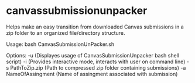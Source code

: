 # canvassubmissionunpacker
Helps make an easy transition from downloaded Canvas submissions in a zip folder to an organized file/directory structure.

Usage:
bash CanvasSubmissionUnPacker.sh

Options:
-u (Displayes usage of CanvasSubmissionUnpacker bash shell script)
-i (Provides interactive mode, interacts with user on command line)
-s PathToZip.zip (Path to compressed zip folder containing submissions)
-a NameOfAssingment (Name of assingment associated with submission)
